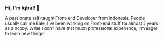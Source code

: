 ### Hi, I'm [Iqbal!](https://b4le.site) 👋

A passionate self-taught Front-end Developer from Indonesia.
People usually call me Bale, I've been working on Front-end stuff for almost 2 years as a hobby.
While I don't have that much professional experience, I'm eager to learn new things!
<!--
**B4Lee/B4Lee** is a ✨ _special_ ✨ repository because its `README.md` (this file) appears on your GitHub profile
